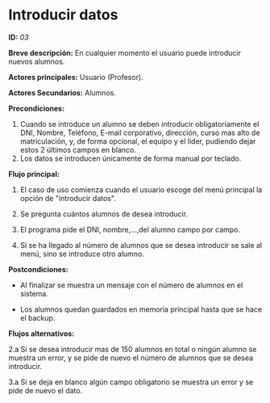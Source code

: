 # Introducir datos

**ID:** *03*

**Breve descripción:** En cualquier momento el usuario puede introducir nuevos alumnos.

**Actores principales:** Usuario (Profesor).

**Actores Secundarios:** Alumnos.

**Precondiciones:**

1. Cuando se introduce un alumno se deben introducir obligatoriamente el DNI, Nombre, Teléfono, E-mail corporativo, dirección, curso mas alto de matriculación, y, de forma opcional, el equipo y el líder, pudiendo dejar estos 2 últimos campos en blanco.
2. Los datos se introducen únicamente de forma manual por teclado.

**Flujo principal:**

1. El caso de uso comienza cuando el usuario escoge del menú principal la opción de "introducir datos".

2. Se pregunta cuántos alumnos de desea introducir.

3. El programa pide el DNI, nombre,...,del alumno campo por campo.

4. Si se ha llegado al número de alumnos que se desea introducir se sale al menú, sino se introduce otro alumno.

**Postcondiciones:**

* Al finalizar se muestra un mensaje con el número de alumnos en el sistema.

* Los alumnos quedan guardados en memoria principal hasta que se hace el backup.

**Flujos alternativos:**

2.a Si se desea introducir mas de 150 alumnos en total o ningún alumno se muestra un error, y se pide de nuevo el número de alumnos que se desea introducir.

3.a  Si se deja en blanco algún campo obligatorio se muestra un error y se pide de nuevo el dato.

